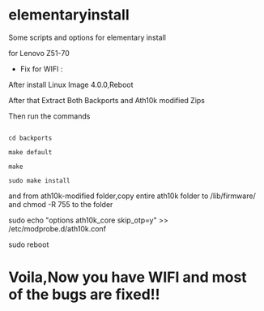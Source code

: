 # elementaryinstall
Some scripts and options for elementary install

for Lenovo Z51-70

- Fix for WIFI  :

After install Linux Image 4.0.0,Reboot

After that Extract Both Backports and Ath10k modified Zips

Then run the commands
```

cd backports

make default

make

sudo make install

```

and from ath10k-modified folder,copy entire ath10k folder to /lib/firmware/ and chmod -R 755 to the folder

sudo echo "options ath10k_core skip_otp=y" >> /etc/modprobe.d/ath10k.conf

sudo reboot

# Voila,Now you have WIFI and most of the bugs are fixed!!